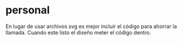 # personal


En lugar de usar archivos svg es mejor incluir el código para ahorrar la llamada. Cuando este listo el diseño meter el código dentro.